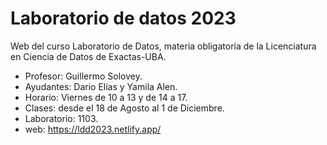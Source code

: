 # Laboratorio de datos 2023

Web del curso Laboratorio de Datos, materia obligatoria de la Licenciatura en Ciencia de Datos de Exactas-UBA.

-   Profesor: Guillermo Solovey.
-   Ayudantes: Dario Elías y Yamila Alen.
-   Horario: Viernes de 10 a 13 y de 14 a 17.
-   Clases: desde el 18 de Agosto al 1 de Diciembre.
-   Laboratorio: 1103.
-   web: https://ldd2023.netlify.app/

